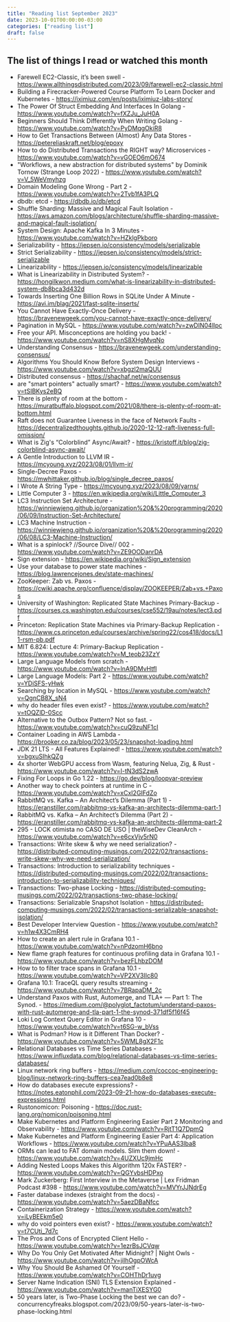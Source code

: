 ```yaml
---
title: "Reading list September 2023"
date: 2023-10-01T00:00:00-03:00
categories: ["reading list"]
draft: false
---
```


## The list of things I read or watched this month

* Farewell EC2-Classic, it’s been swell - https://www.allthingsdistributed.com/2023/09/farewell-ec2-classic.html
* Building a Firecracker-Powered Course Platform To Learn Docker and Kubernetes - https://iximiuz.com/en/posts/iximiuz-labs-story/
* The Power Of Struct Embedding And Interfaces In Golang - https://www.youtube.com/watch?v=fXZJu_JuH0A
* Beginners Should Think Differently When Writing Golang - https://www.youtube.com/watch?v=PyDMqgOkiR8
* How to Get Transactions Between (Almost) Any Data Stores - https://petereliaskraft.net/blog/epoxy
* How to do Distributed Transactions the RIGHT way? Microservices - https://www.youtube.com/watch?v=vGOEO6mO674
* "Workflows, a new abstraction for distributed systems" by Dominik Tornow (Strange Loop 2022) - https://www.youtube.com/watch?v=V_5WeVmyhzg
* Domain Modeling Gone Wrong - Part 2 - https://www.youtube.com/watch?v=2Tvb1fA3PLQ
* dbdb: etcd - https://dbdb.io/db/etcd
* Shuffle Sharding: Massive and Magical Fault Isolation - https://aws.amazon.com/blogs/architecture/shuffle-sharding-massive-and-magical-fault-isolation/
* System Design: Apache Kafka In 3 Minutes - https://www.youtube.com/watch?v=HZklgPkboro
* Serializability - https://jepsen.io/consistency/models/serializable
* Strict Serializability - https://jepsen.io/consistency/models/strict-serializable
* Linearizability - https://jepsen.io/consistency/models/linearizable
* What is Linearizability in Distributed System? - https://hongilkwon.medium.com/what-is-linearizability-in-distributed-system-db8bca3d432d
* Towards Inserting One Billion Rows in SQLite Under A Minute - https://avi.im/blag/2021/fast-sqlite-inserts/
* You Cannot Have Exactly-Once Delivery - https://bravenewgeek.com/you-cannot-have-exactly-once-delivery/
* Pagination in MySQL - https://www.youtube.com/watch?v=zwDIN04lIpc
* Free your API. Misconceptions are holding you back! - https://www.youtube.com/watch?v=nS8XHgMvqNo
* Understanding Consensus - https://bravenewgeek.com/understanding-consensus/
* Algorithms You Should Know Before System Design Interviews - https://www.youtube.com/watch?v=xbgzl2maQUU
* Distributed consensus - https://shachaf.net/w/consensus
* are "smart pointers" actually smart? - https://www.youtube.com/watch?v=tSIBKys2eBQ
* There is plenty of room at the bottom - https://muratbuffalo.blogspot.com/2021/08/there-is-plenty-of-room-at-bottom.html
* Raft does not Guarantee Liveness in the face of Network Faults - https://decentralizedthoughts.github.io/2020-12-12-raft-liveness-full-omission/
* What is Zig's “Colorblind” Async/Await? - https://kristoff.it/blog/zig-colorblind-async-await/
* A Gentle Introduction to LLVM IR - https://mcyoung.xyz/2023/08/01/llvm-ir/
* Single-Decree Paxos - https://mwhittaker.github.io/blog/single_decree_paxos/
* I Wrote A String Type - https://mcyoung.xyz/2023/08/09/yarns/
* Little Computer 3 - https://en.wikipedia.org/wiki/Little_Computer_3
* LC3 Instruction Set Architecture - https://winniewjeng.github.io/organization%20&%20programming/2020/06/09/Instruction-Set-Architecture/
* LC3 Machine Instruction - https://winniewjeng.github.io/organization%20&%20programming/2020/06/08/LC3-Machine-Instruction/
* What is a spinlock? //Source Dive// 002 - https://www.youtube.com/watch?v=ZE9OODanrDA
* Sign extension - https://en.wikipedia.org/wiki/Sign_extension
* Use your database to power state machines - https://blog.lawrencejones.dev/state-machines/
* ZooKeeper: Zab vs. Paxos - https://cwiki.apache.org/confluence/display/ZOOKEEPER/Zab+vs.+Paxos
* University of Washington: Replicated State Machines Primary-Backup - https://courses.cs.washington.edu/courses/cse552/19au/notes/lect3.pdf
* Princeton: Replication State Machines via Primary-Backup Replication - https://www.cs.princeton.edu/courses/archive/spring22/cos418/docs/L11-rsm-pb.pdf
* MIT 6.824: Lecture 4: Primary-Backup Replication - https://www.youtube.com/watch?v=M_teob23ZzY
* Large Language Models from scratch - https://www.youtube.com/watch?v=lnA9DMvHtfI
* Large Language Models: Part 2 - https://www.youtube.com/watch?v=YDiSFS-yHwk
* Searching by location in MySQL - https://www.youtube.com/watch?v=QgnCB8X_sN4
* why do header files even exist? - https://www.youtube.com/watch?v=tOQZlD-0Scc
* Alternative to the Outbox Pattern? Not so fast. - https://www.youtube.com/watch?v=cuQ9zuNF1cI
* Container Loading in AWS Lambda - https://brooker.co.za/blog/2023/05/23/snapshot-loading.html
* JDK 21 LTS - All Features Explained! - https://www.youtube.com/watch?v=bgxuSIhkQZg
* 4x shorter WebGPU access from Wasm, featuring Nelua, Zig, & Rust - https://www.youtube.com/watch?v=I-tN3dS2zwA
* Fixing For Loops in Go 1.22 - https://go.dev/blog/loopvar-preview
* Another way to check pointers at runtime in C - https://www.youtube.com/watch?v=xCxI2GIFdZo
* RabbitMQ vs. Kafka – An Architect’s Dilemma (Part 1) - https://eranstiller.com/rabbitmq-vs-kafka-an-architects-dilemma-part-1
* RabbitMQ vs. Kafka – An Architect’s Dilemma (Part 2) - https://eranstiller.com/rabbitmq-vs-kafka-an-architects-dilemma-part-2
* 295 - LOCK otimista no CASO DE USO | theWiseDev CleanArch - https://www.youtube.com/watch?v=e6cxVjv5rN0
* Transactions: Write skew & why we need serialization? - https://distributed-computing-musings.com/2022/02/transactions-write-skew-why-we-need-serialization/
* Transactions: Introduction to serializability techniques - https://distributed-computing-musings.com/2022/02/transactions-introduction-to-serializability-techniques/
* Transactions: Two-phase Locking - https://distributed-computing-musings.com/2022/02/transactions-two-phase-locking/
* Transactions: Serializable Snapshot Isolation - https://distributed-computing-musings.com/2022/02/transactions-serializable-snapshot-isolation/
* Best Developer Interview Question - https://www.youtube.com/watch?v=h1w4X3CmRH4
* How to create an alert rule in Grafana 10.1 - https://www.youtube.com/watch?v=nPdzomH6bno
* New flame graph features for continuous profiling data in Grafana 10.1 - https://www.youtube.com/watch?v=bezFLhbzDOM
* How to to filter trace spans in Grafana 10.1 - https://www.youtube.com/watch?v=VP2XV3IIc80
* Grafana 10.1: TraceQL query results streaming - https://www.youtube.com/watch?v=7BRapaDM_2c
* Understand Paxos with Rust, Automerge, and TLA+ — Part 1: The Synod. - https://medium.com/@polyglot_factotum/understand-paxos-with-rust-automerge-and-tla-part-1-the-synod-371df5f16f45
* Loki Log Context Query Editor in Grafana 10 - https://www.youtube.com/watch?v=t6SG-w_bVss
* What is Podman? How is it Different Than Docker? - https://www.youtube.com/watch?v=5WML8gX2F1c
* Relational Databases vs Time Series Databases - https://www.influxdata.com/blog/relational-databases-vs-time-series-databases/
* Linux network ring buffers - https://medium.com/coccoc-engineering-blog/linux-network-ring-buffers-cea7ead0b8e8
* How do databases execute expressions? - https://notes.eatonphil.com/2023-09-21-how-do-databases-execute-expressions.html
* Rustonomicon: Poisoning - https://doc.rust-lang.org/nomicon/poisoning.html
* Make Kubernetes and Platform Engineering Easier Part 2 Monitoring and Observability - https://www.youtube.com/watch?v=RjtT1Q7DpmQ
* Make Kubernetes and Platform Engineering Easier Part 4: Application Workflows - https://www.youtube.com/watch?v=YPuAAS3lba8
* ORMs can lead to FAT domain models. Slim them down! - https://www.youtube.com/watch?v=4UZXUc9jmHc
* Adding Nested Loops Makes this Algorithm 120x FASTER? - https://www.youtube.com/watch?v=QGYvbsHDPxo
* Mark Zuckerberg: First Interview in the Metaverse | Lex Fridman Podcast #398 - https://www.youtube.com/watch?v=MVYrJJNdrEg
* Faster database indexes (straight from the docs) - https://www.youtube.com/watch?v=5aezDBaNfcc
* Containerization Strategy - https://www.youtube.com/watch?v=iLyBEEkm5e0
* why do void pointers even exist? - https://www.youtube.com/watch?v=t7CUti_7d7c
* The Pros and Cons of Encrypted Client Hello - https://www.youtube.com/watch?v=1ezrBsJCVqw
* Why Do You Only Get Motivated After Midnight? | Night Owls - https://www.youtube.com/watch?v=jiIhOgpOWcA
* Why You Should Be Ashamed Of Yourself - https://www.youtube.com/watch?v=COHThDr1uvg
* Server Name Indication (SNI) TLS Extension Explained - https://www.youtube.com/watch?v=manTiXESYG0
* 50 years later, is Two-Phase Locking the best we can do? - concurrencyfreaks.blogspot.com/2023/09/50-years-later-is-two-phase-locking.html